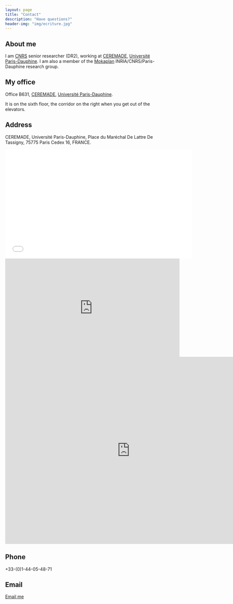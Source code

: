 ```yaml
---
layout: page
title: "Contact"
description: "Have questions?"
header-img: "img/ecriture.jpg"
---
```


About me
---------------

I am [CNRS](http://www.cnrs.fr/) senior researcher (DR2), working at [CEREMADE](https://www.ceremade.dauphine.fr/), [Université Paris-Dauphine](http://www.dauphine.fr/). I am also a member of the [Mokaplan](https://team.inria.fr/mokaplan/) INRIA/CNRS/Paris-Dauphine research group.

My office
---------------

Office B631, [CEREMADE](https://www.ceremade.dauphine.fr/), [Université Paris-Dauphine](http://www.dauphine.fr/).

It is on the sixth floor, the corridor on the right when you get out of the elevators. 

Address
--------------


CEREMADE, Université Paris-Dauphine, Place du Maréchal De Lattre De Tassigny, 75775 Paris Cedex 16, FRANCE.

<iframe src="/baidumap.html"
width="600"
height="350"
frameborder="0"
style="border:0"></iframe>

<iframe src="http://www.youtube.com/embed/4aQwT3n2c1Q" height="315" width="560" allowfullscreen="" frameborder="0"></iframe>

<iframe src="https://www.google.com/calendar/embed?height=600&amp;wkst=1&amp;bgcolor=%23FFFFFF&amp;src=60aqhusbghf7v0qvvbfu1ml22k%40group.calendar.google.com&amp;color=%232952A3&amp;ctz=Europe%2FLondon" style=" border-width:0 " width="800" height="600" frameborder="0" scrolling="no"></iframe>



Phone
---------------

+33-(0)1-44-05-48-71

Email
---------------

[Email me](mailto:gabriel.peyre'at'ceremade.dauphine.fr)
